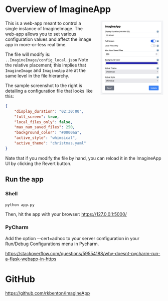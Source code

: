 # Overview of ImagineApp


<img src="docs/ImAppScreenshot.png" style="float: right;width:200px; padding: 0px 0px 20px 20px;" alt="screenshot of app in action"/>

This is a web-app meant to control a single instance of ImagineImage. The
web-app allows you to set various configuration values and affect the
image app in more-or-less real time.

The file will modify is: `..ImagineImage/config_local.json` Note the relative
placement; this implies that `ImagineImage` and `ImagineApp` are at the same
level in the file hierarchy.

The sample screenshot to the right is detailing a configuration file that looks like this:
```json
{
    "display_duration": "02:30:00",
    "full_screen": true,
    "local_files_only": false,
    "max_num_saved_files": 250,
    "background_color": "#0000aa",
    "active_style": "whimsical",
    "active_theme": "christmas.yaml"
}
```
Nate that if you modify the file by hand, you can reload it in the ImagineApp UI by clicking
the Revert button.

## Run the app

### Shell
```bash
python app.py
```
Then, hit the app with your browser: https://127.0.0.1:5000/
### PyCharm
Add the option --cert=adhoc to your server configuration in your Run/Debug Configurations menu in Pycharm.

https://stackoverflow.com/questions/59554188/why-doesnt-pycharm-run-a-flask-webapp-in-https

# GitHub

https://github.com/rkbenton/ImagineApp

